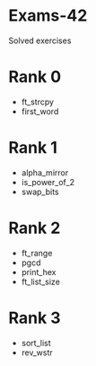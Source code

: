 # Exams-42
Solved exercises

# Rank 0
- ft_strcpy
- first_word

# Rank 1
- alpha_mirror
- is_power_of_2
- swap_bits

# Rank 2
- ft_range
- pgcd
- print_hex
- ft_list_size

# Rank 3
- sort_list
- rev_wstr
